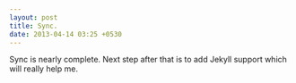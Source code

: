 ```yaml
---
layout: post
title: Sync.
date: 2013-04-14 03:25 +0530
---
```


Sync is nearly complete. Next step after that is to add Jekyll support which will really help me.
